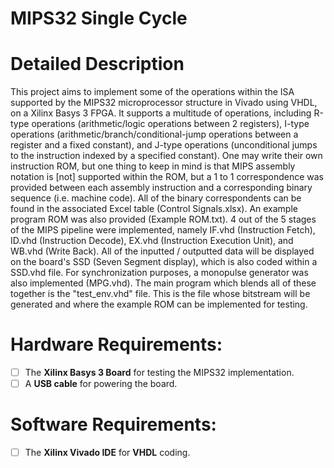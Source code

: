 # MIPS32 Single Cycle
# Detailed Description

This project aims to implement some of the operations within the ISA supported by the MIPS32 microprocessor structure in Vivado using VHDL, on a Xilinx Basys 3 FPGA. It supports a multitude of operations, including R-type operations (arithmetic/logic operations between 2 registers), I-type operations (arithmetic/branch/conditional-jump operations between a register and a fixed constant), and J-type operations (unconditional jumps to the instruction indexed by a specified constant). One may write their own instruction ROM, but one thing to keep in mind is that MIPS assembly notation is [not] supported within the ROM, but a 1 to 1 correspondence was provided between each assembly instruction and a corresponding binary sequence (i.e. machine code). All of the binary correspondents can be found in the associated Excel table (Control Signals.xlsx). An example program ROM was also provided (Example ROM.txt). 4 out of the 5 stages of the MIPS pipeline were implemented, namely IF.vhd (Instruction Fetch), ID.vhd (Instruction Decode), EX.vhd (Instruction Execution Unit), and WB.vhd (Write Back). All of the inputted / outputted data will be displayed on the board's SSD (Seven Segment display), which is also coded within a SSD.vhd file. For synchronization purposes, a monopulse generator was also implemented (MPG.vhd). The main program which blends all of these together is the "test_env.vhd" file. This is the file whose bitstream will be generated and where the example ROM can be implemented for testing.

# Hardware Requirements:
- [ ] The **Xilinx Basys 3 Board** for testing the MIPS32 implementation.
- [ ] A **USB cable** for powering the board.

# Software Requirements:
- [ ] The **Xilinx Vivado IDE** for **VHDL** coding.
